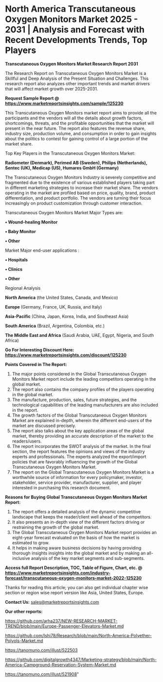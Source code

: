 # North America Transcutaneous Oxygen Monitors Market 2025 - 2031 | Analysis and Forecast with Recent Developments Trends, Top Players

<strong>Transcutaneous Oxygen Monitors Market Research Report 2031</strong>

The Research Report on Transcutaneous Oxygen Monitors Market is a Skillful and Deep Analysis of the Present Situation and Challenges. This research report also analyzes other important trends and market drivers that will affect market growth over 2025-2031.

<strong>Request Sample Report @ <a href=https://www.marketreportsinsights.com/sample/125230>https://www.marketreportsinsights.com/sample/125230</a></strong>

This Transcutaneous Oxygen Monitors market report aims to provide all the participants and the vendors will all the details about growth factors, shortcomings, threats, and the profitable opportunities that the market will present in the near future. The report also features the revenue share, industry size, production volume, and consumption in order to gain insights about the politics to contest for gaining control of a large portion of the market share.

Top Key Players in the Transcutaneous Oxygen Monitors Market:

<strong>Radiometer (Denmark), Perimed AB (Sweden), Philips (Netherlands), Sentec (UK), Medicap (US), Humares GmbH (Germany)</strong>

The Transcutaneous Oxygen Monitors Industry is severely competitive and fragmented due to the existence of various established players taking part in different marketing strategies to increase their market share. The vendors operating in the market are profiled based on price, quality, brand, product differentiation, and product portfolio. The vendors are turning their focus increasingly on product customization through customer interaction.

Transcutaneous Oxygen Monitors Market Major Types are:

<strong>• Wound-healing Monitor

• Baby Monitor

• Other</strong>

Market Major end-user applications :

<strong>• Hospitals

• Clinics

• Other</strong>

Regional Analysis

</u><strong><b>North America</b></strong> (the United States, Canada, and Mexico)

<strong><b>Europe </b></strong>(Germany, France, UK, Russia, and Italy)

<strong><b>Asia-Pacific</b></strong> (China, Japan, Korea, India, and Southeast Asia)

<strong><b>South America</b></strong> (Brazil, Argentina, Colombia, etc.)

<strong><b>The Middle East and Africa</b></strong> (Saudi Arabia, UAE, Egypt, Nigeria, and South Africa)

<strong>Go For Interesting Discount Here: <a href=https://www.marketreportsinsights.com/discount/125230>https://www.marketreportsinsights.com/discount/125230</a></strong>

<strong>Points Covered in The Report:</strong>
<ol>
  <li>The major points considered in the Global Transcutaneous Oxygen Monitors Market report include the leading competitors operating in the global market.</li>
  <li>The report also contains the company profiles of the players operating in the global market.</li>
  <li>The manufacture, production, sales, future strategies, and the technological capabilities of the leading manufacturers are also included in the report.</li>
  <li>The growth factors of the Global Transcutaneous Oxygen Monitors Market are explained in-depth, wherein the different end-users of the market are discussed precisely.</li>
  <li>The report also talks about the key application areas of the global market, thereby providing an accurate description of the market to the readers/users.</li>
  <li>The report incorporates the SWOT analysis of the market. In the final section, the report features the opinions and views of the industry experts and professionals. The experts analyzed the export/import policies that are favorably influencing the growth of the Global Transcutaneous Oxygen Monitors Market.</li>
  <li>The report on the Global Transcutaneous Oxygen Monitors Market is a worthwhile source of information for every policymaker, investor, stakeholder, service provider, manufacturer, supplier, and player interested in purchasing this research document.</li>
</ol>
<strong>Reasons for Buying Global Transcutaneous Oxygen Monitors Market Report:</strong>

<ol>
  <li>The report offers a detailed analysis of the dynamic competitive landscape that keeps the reader/client well ahead of the competitors.</li>
  <li>It also presents an in-depth view of the different factors driving or restraining the growth of the global market.</li>
  <li>The Global Transcutaneous Oxygen Monitors Market report provides an eight-year forecast evaluated on the basis of how the market is estimated to grow.</li>
  <li>It helps in making aware business decisions by having providing thorough insights insights into the global market and by making an all-inclusive analysis of the key market segments and sub-segments.</li>
</ol>
<strong>Access full Report Description, TOC, Table of Figure, Chart, etc. @ <a href=https://www.marketreportsinsights.com/industry-forecast/transcutaneous-oxygen-monitors-market-2022-125230>https://www.marketreportsinsights.com/industry-forecast/transcutaneous-oxygen-monitors-market-2022-125230</a></strong>


Thanks for reading this article; you can also get individual chapter wise section or region wise report version like Asia, United States, Europe.

<strong>Contact Us:</strong>
sales@marketreportsinsights.com

<strong>Our other reports:</strong>

<a href=https://github.com/arha237/NEW-RESEARCH-MARKET-TREND/blob/main/Europe-Passenger-Elevators-Market.md>https://github.com/arha237/NEW-RESEARCH-MARKET-TREND/blob/main/Europe-Passenger-Elevators-Market.md</a>

<a href=https://github.com/Ishi78/Research/blob/main/North-America-Polyether-Polyols-Market.md>https://github.com/Ishi78/Research/blob/main/North-America-Polyether-Polyols-Market.md</a>

<a href=https://tanomuno.com/illust/522503>https://tanomuno.com/illust/522503</a>

<a href=https://github.com/digitalgrowth4347/Marketing-strategy/blob/main/North-America-Campground-Reservation-System-Market.md>https://github.com/digitalgrowth4347/Marketing-strategy/blob/main/North-America-Campground-Reservation-System-Market.md</a>

<a href=https://tanomuno.com/illust/521908>https://tanomuno.com/illust/521908</a>"
